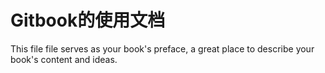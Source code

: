 # Gitbook的使用文档

This file file serves as your book's preface, a great place to describe your book's content and ideas.

